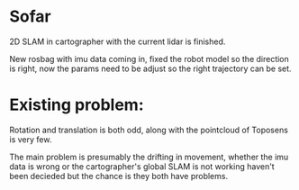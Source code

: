 # Sofar

2D SLAM in cartographer with the current lidar is finished.

New rosbag with imu data coming in, fixed the robot model so the direction is right, now the params need to be adjust so the right trajectory can be set.

# Existing problem:

Rotation and translation is both odd, along with the pointcloud of Toposens is very few.

The main problem is presumably the drifting in movement, whether the imu data is wrong or the cartographer's global SLAM is not working haven't been decieded but the chance is they both have problems.
